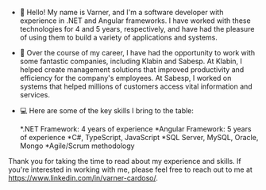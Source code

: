 - 👋 Hello! My name is Varner, and I'm a software developer with experience in .NET and Angular frameworks. I have worked with these technologies for 4 and 5 years, respectively, and have had the pleasure of using them to build a variety of applications and systems.
- 💼 Over the course of my career, I have had the opportunity to work with some fantastic companies, including Klabin and Sabesp. At Klabin, I helped create management solutions that improved productivity and efficiency for the company's employees. At Sabesp, I worked on systems that helped millions of customers access vital information and services.
- 💻 Here are some of the key skills I bring to the table:

   *.NET Framework: 4 years of experience
   *Angular Framework: 5 years of experience
   *C#, TypeScript, JavaScript
   *SQL Server, MySQL, Oracle, Mongo
   *Agile/Scrum methodology

Thank you for taking the time to read about my experience and skills. If you're interested in working with me, please feel free to reach out to me at https://www.linkedin.com/in/varner-cardoso/.

<!---
varner14/varner14 is a ✨ special ✨ repository because its `README.md` (this file) appears on your GitHub profile.
You can click the Preview link to take a look at your changes.
--->
